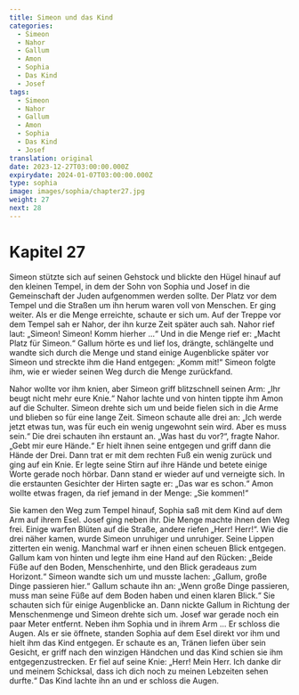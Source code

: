 ```yaml
---
title: Simeon und das Kind
categories:
  - Simeon
  - Nahor
  - Gallum
  - Amon
  - Sophia
  - Das Kind
  - Josef
tags:
  - Simeon
  - Nahor
  - Gallum
  - Amon
  - Sophia
  - Das Kind
  - Josef
translation: original
date: 2023-12-27T03:00:00.000Z
expirydate: 2024-01-07T03:00:00.000Z
type: sophia
image: images/sophia/chapter27.jpg
weight: 27
next: 28
---
```


# Kapitel 27

Simeon stützte sich auf seinen Gehstock und blickte den Hügel hinauf auf den kleinen Tempel, in dem der Sohn von Sophia und Josef in die Gemeinschaft der Juden aufgenommen werden sollte.
Der Platz vor dem Tempel und die Straßen um ihn herum waren voll von Menschen.
Er ging weiter.
Als er die Menge erreichte, schaute er sich um.
Auf der Treppe vor dem Tempel sah er Nahor, der ihn kurze Zeit später auch sah.
Nahor rief laut: „Simeon! Simeon! Komm hierher ...“
Und in die Menge rief er: „Macht Platz für Simeon.“
Gallum hörte es und lief los, drängte, schlängelte und wandte sich durch die Menge und stand einige Augenblicke später vor Simeon und streckte ihm die Hand entgegen: „Komm mit!“
Simeon folgte ihm, wie er wieder seinen Weg durch die Menge zurückfand.

Nahor wollte vor ihm knien, aber Simeon griff blitzschnell seinen Arm: „Ihr beugt nicht mehr eure Knie.“
Nahor lachte und von hinten tippte ihm Amon auf die Schulter.
Simeon drehte sich um und beide fielen sich in die Arme und blieben so für eine lange Zeit.
Simeon schaute alle drei an: „Ich werde jetzt etwas tun, was für euch ein wenig ungewohnt sein wird.
Aber es muss sein.“
Die drei schauten ihn erstaunt an.
„Was hast du vor?“, fragte Nahor.
„Gebt mir eure Hände.“
Er hielt ihnen seine entgegen und griff dann die Hände der Drei.
Dann trat er mit dem rechten Fuß ein wenig zurück und ging auf ein Knie.
Er legte seine Stirn auf ihre Hände und betete einige Worte gerade noch hörbar.
Dann stand er wieder auf und verneigte sich.
In die erstaunten Gesichter der Hirten sagte er: „Das war es schon.“
Amon wollte etwas fragen, da rief jemand in der Menge: „Sie kommen!“

Sie kamen den Weg zum Tempel hinauf, Sophia saß mit dem Kind auf dem Arm auf ihrem Esel.
Josef ging neben ihr.
Die Menge machte ihnen den Weg frei.
Einige warfen Blüten auf die Straße, andere riefen „Herr! Herr!“.
Wie die drei näher kamen, wurde Simeon unruhiger und unruhiger.
Seine Lippen zitterten ein wenig.
Manchmal warf er ihnen einen scheuen Blick entgegen.
Gallum kam von hinten und legte ihm eine Hand auf den Rücken: „Beide Füße auf den Boden, Menschenhirte, und den Blick geradeaus zum Horizont.“
Simeon wandte sich um und musste lachen: „Gallum, große Dinge passieren hier.“
Gallum schaute ihn an: „Wenn große Dinge passieren, muss man seine Füße auf dem Boden haben und einen klaren Blick.“
Sie schauten sich für einige Augenblicke an.
Dann nickte Gallum in Richtung der Menschenmenge und Simeon drehte sich um.
Josef war gerade noch ein paar Meter entfernt.
Neben ihm Sophia und in ihrem Arm ... Er schloss die Augen.
Als er sie öffnete, standen Sophia auf dem Esel direkt vor ihm und hielt ihm das Kind entgegen.
Er schaute es an, Tränen liefen über sein Gesicht, er griff nach den winzigen Händchen und das Kind schien sie ihm entgegenzustrecken.
Er fiel auf seine Knie: „Herr! Mein Herr.
Ich danke dir und meinem Schicksal, dass ich dich noch zu meinen Lebzeiten sehen durfte.“
Das Kind lachte ihn an und er schloss die Augen.
